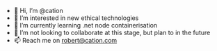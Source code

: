 - 👋 Hi, I’m @cation
- 👀 I’m interested in new ethical technologies
- 🌱 I’m currently learning .net node containerisation
- 💞️ I’m not looking to collaborate at this stage, but plan to in the future
- 📫 Reach me on robert@cation.com

<!---
cation/cation is a ✨ special ✨ repository because its `README.md` (this file) appears on your GitHub profile.
You can click the Preview link to take a look at your changes.
--->
